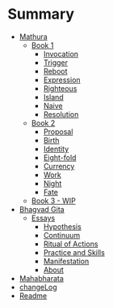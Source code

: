 # Summary
- [Mathura](./mathuraLanding.md)
  - [Book 1](./mathuraBook1.md)
      - [Invocation](./prologue.md)
      - [Trigger](./mathuraChap01.md)
      - [Reboot](./mathuraChap02.md)
      - [Expression](./mathuraChap03.md)
      - [Righteous](./mathuraChap04.md)
      - [Island](./mathuraChap05.md)
      - [Naive](./mathuraChap06.md)
      - [Resolution](./mathuraChap07.md)
  - [Book 2]()
      - [Proposal](./mathuraChap08.md)
      - [Birth](./mathuraChap09.md)
      - [Identity](./mathuraChap10.md)
      - [Eight-fold](./mathuraChap11.md)
      - [Currency](./mathuraChap12.md)
      - [Work](./mathuraChap13.md)
      - [Night](./mathuraChap14.md)
      - [Fate](./mathuraChap15.md)
  - [Book 3 - WIP]()
- [Bhagvad Gita](./bhagvadGita.md)
  - [Essays]()
      - [Hypothesis](./hypothesis.md)
      - [Continuum](./continuum.md)
      - [Ritual of Actions](./ritualOfActions.md)
      - [Practice and Skills](./practiceAndSkills.md)
      - [Manifestation](./manifestation.md)
      - [About](./0.0_about.md)
- [Mahabharata](./mahabharataLanding.md)
- [changeLog](./changeLog.md)
- [Readme](./how.md)
